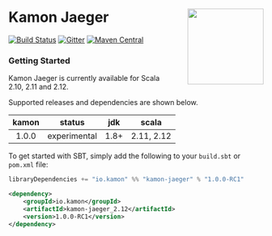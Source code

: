 # Kamon Jaeger <img align="right" src="https://rawgit.com/kamon-io/Kamon/master/kamon-logo.svg" height="150px" style="padding-left: 20px"/> 
[![Build Status](https://travis-ci.org/kamon-io/kamon-jaeger.svg?branch=master)](https://travis-ci.org/kamon-io/kamon-jaeger)
[![Gitter](https://badges.gitter.im/Join%20Chat.svg)](https://gitter.im/kamon-io/Kamon?utm_source=badge&utm_medium=badge&utm_campaign=pr-badge&utm_content=badge)
[![Maven Central](https://maven-badges.herokuapp.com/maven-central/io.kamon/kamon-jaeger.12/badge.svg)](https://maven-badges.herokuapp.com/maven-central/io.kamon/kamon-jaeger_2.12)


### Getting Started

Kamon Jaeger is currently available for Scala 2.10, 2.11 and 2.12.

Supported releases and dependencies are shown below.

| kamon  | status | jdk  | scala            
|:------:|:------:|:----:|------------------
|  1.0.0 | experimental | 1.8+ | 2.11, 2.12

To get started with SBT, simply add the following to your `build.sbt` or `pom.xml`
file:

```scala
libraryDependencies += "io.kamon" %% "kamon-jaeger" % "1.0.0-RC1"
```

```xml
<dependency>
    <groupId>io.kamon</groupId>
    <artifactId>kamon-jaeger_2.12</artifactId>
    <version>1.0.0-RC1</version>
</dependency>
```


